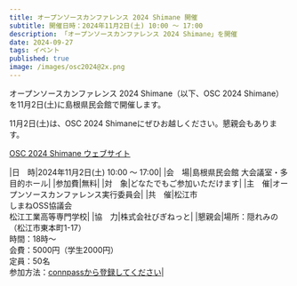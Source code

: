 ```yaml
---
title: オープンソースカンファレンス 2024 Shimane 開催
subtitle: 開催日時：2024年11月2日(土) 10:00 〜 17:00
description: 「オープンソースカンファレンス 2024 Shimane」を開催
date: 2024-09-27
tags: イベント
published: true
image: /images/osc2024@2x.png
---
```


オープンソースカンファレンス 2024 Shimane（以下、OSC 2024 Shimane）を11月2日(土)に島根県民会館で開催します。

11月2日(土)は、OSC 2024 Shimaneにぜひお越しください。懇親会もあります。

[OSC 2024 Shimane ウェブサイト](https://event.ospn.jp/osc2024-shimane/)

|<nobr>日　時</nobr>|2024年11月2日(土) 10:00 〜 17:00|
|<nobr>会　場</nobr>|島根県民会館 大会議室・多目的ホール|
|<nobr>参加費</nobr>|無料|
|<nobr>対　象</nobr>|どなたでもご参加いただけます|
|<nobr>主　催</nobr>|オープンソースカンファレンス実行委員会|
|<nobr>共　催</nobr>|松江市<br>しまねOSS協議会<br>松江工業高等専門学校|
|<nobr>協　力</nobr>|株式会社びぎねっと|
|<nobr>懇親会</nobr>|場所：隠れみの（松江市東本町1-17）<br>時間：18時〜<br>会費：5000円（学生2000円）<br>定員：50名<br>参加方法：[connpassから登録してください](https://shimane-oss.connpass.com/event/330979/)|

<a href="https://event.ospn.jp/osc2024-shimane/"><img srcset="/images/osc2024@2x.png 2x"></a>
